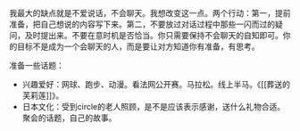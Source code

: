 我最大的缺点就是不爱说话，不会聊天。我想改变这一点。两个行动：第一，提前准备，把自己想说的内容写下来。第二，不要放过对话过程中那些一闪而过的疑问，及时提出来。不要在意时机是否恰当。你只需要保持不会聊天的自知即可。你的目标不是成为一个会聊天的人，而是要让对方知道你有准备，有思考。

准备一些话题：
- 兴趣爱好：网球、跑步、动漫。看法网公开赛。马拉松。线上半马。《[[葬送的芙莉莲]]》。
- 日本文化：受到circle的老人照顾，是不是应该表示感谢，送什么礼物合适。聚会的话题，自己的故事。